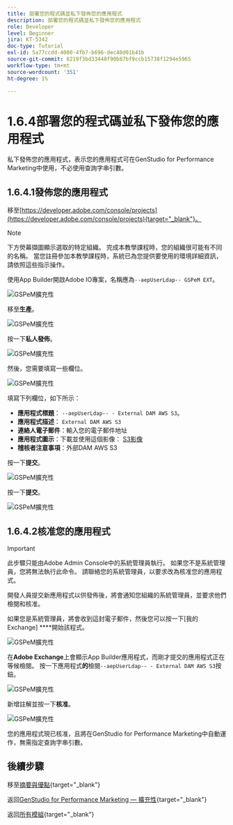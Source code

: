 ```yaml
---
title: 部署您的程式碼並私下發佈您的應用程式
description: 部署您的程式碼並私下發佈您的應用程式
role: Developer
level: Beginner
jira: KT-5342
doc-type: Tutorial
exl-id: 5a77ccdd-4000-4fb7-b696-dec40d01b41b
source-git-commit: 8219f3bd33448f90b87bf9ccb15738f1294e5965
workflow-type: tm+mt
source-wordcount: '351'
ht-degree: 1%

---
```


# 1.6.4部署您的程式碼並私下發佈您的應用程式

私下發佈您的應用程式，表示您的應用程式可在GenStudio for Performance Marketing中使用，不必使用查詢字串引數。

## 1.6.4.1發佈您的應用程式

移至[https://developer.adobe.com/console/projects](https://developer.adobe.com/console/projects){target="_blank"}。

>[!NOTE]
>
> 下方熒幕擷圖顯示選取的特定組織。 完成本教學課程時，您的組織很可能有不同的名稱。 當您註冊參加本教學課程時，系統已為您提供要使用的環境詳細資訊，請依照這些指示操作。

使用App Builder開啟Adobe IO專案，名稱應為`--aepUserLdap-- GSPeM EXT`。

![GSPeM擴充性](./images/gspemextpub1.png)

移至&#x200B;**生產**。

![GSPeM擴充性](./images/gspemextpub2.png)

按一下&#x200B;**私人發佈**。

![GSPeM擴充性](./images/gspemextpub3.png)

然後，您需要填寫一些欄位。

![GSPeM擴充性](./images/gspemextpub4.png)

填寫下列欄位，如下所示：

- **應用程式標題**： `--aepUserLdap-- - External DAM AWS S3`。
- **應用程式描述**： `External DAM AWS S3`
- **連絡人電子郵件**：輸入您的電子郵件地址
- **應用程式圖示**：下載並使用這個影像： [S3影像](./images/s3.jpeg)
- **稽核者注意事項**：外部DAM AWS S3

按一下&#x200B;**提交**。

![GSPeM擴充性](./images/gspemextpub5.png)

按一下&#x200B;**提交**。

![GSPeM擴充性](./images/gspemextpub6.png)

## 1.6.4.2核准您的應用程式

>[!IMPORTANT]
>
>此步驟只能由Adobe Admin Console中的系統管理員執行。 如果您不是系統管理員，您將無法執行此命令。 請聯絡您的系統管理員，以要求改為核准您的應用程式。

開發人員提交新應用程式以供發佈後，將會通知您組織的系統管理員，並要求他們檢閱和核准。

如果您是系統管理員，將會收到這封電子郵件，然後您可以按一下[我的Exchange] ****&#x200B;開始該程式。

![GSPeM擴充性](./images/gspemextpub7.png)

在&#x200B;**Adobe Exchange**&#x200B;上會顯示App Builder應用程式，而剛才提交的應用程式正在等候檢閱。 按一下應用程式&#x200B;**的**&#x200B;檢閱`--aepUserLdap-- - External DAM AWS S3`按鈕。

![GSPeM擴充性](./images/gspemextpub8.png)

新增註解並按一下&#x200B;**核准**。

![GSPeM擴充性](./images/gspemextpub9.png)

您的應用程式現已核准，且將在GenStudio for Performance Marketing中自動運作，無需指定查詢字串引數。

## 後續步驟

移至[摘要與優點](./summary.md){target="_blank"}

返回[GenStudio for Performance Marketing — 擴充性](./genstudioext.md){target="_blank"}

返回[所有模組](./../../../overview.md){target="_blank"}
